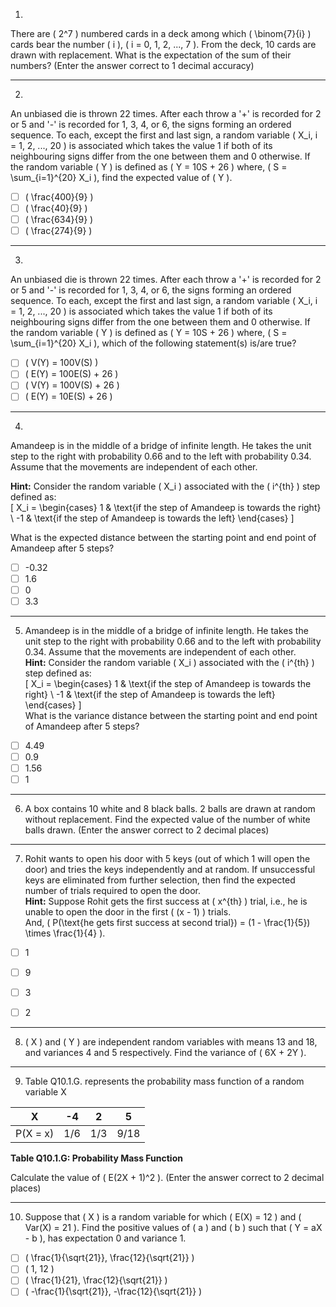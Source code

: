 1) 
There are \( 2^7 \) numbered cards in a deck among which \( \binom{7}{i} \) cards bear the number \( i \), \( i = 0, 1, 2, ..., 7 \). From the deck, 10 cards are drawn with replacement. What is the expectation of the sum of their numbers? (Enter the answer correct to 1 decimal accuracy)

---

2) 
An unbiased die is thrown 22 times. After each throw a '+' is recorded for 2 or 5 and '-' is recorded for 1, 3, 4, or 6, the signs forming an ordered sequence. To each, except the first and last sign, a random variable \( X_i, i = 1, 2, ..., 20 \) is associated which takes the value 1 if both of its neighbouring signs differ from the one between them and 0 otherwise. If the random variable \( Y \) is defined as \( Y = 10S + 26 \) where, \( S = \sum_{i=1}^{20} X_i \), find the expected value of \( Y \).

- [ ] \( \frac{400}{9} \)  
- [ ] \( \frac{40}{9} \)  
- [ ] \( \frac{634}{9} \)  
- [ ] \( \frac{274}{9} \)  

---

3) 
An unbiased die is thrown 22 times. After each throw a '+' is recorded for 2 or 5 and '-' is recorded for 1, 3, 4, or 6, the signs forming an ordered sequence. To each, except the first and last sign, a random variable \( X_i, i = 1, 2, ..., 20 \) is associated which takes the value 1 if both of its neighbouring signs differ from the one between them and 0 otherwise. If the random variable \( Y \) is defined as \( Y = 10S + 26 \) where, \( S = \sum_{i=1}^{20} X_i \), which of the following statement(s) is/are true?

- [ ] \( V(Y) = 100V(S) \)  
- [ ] \( E(Y) = 100E(S) + 26 \)  
- [ ] \( V(Y) = 100V(S) + 26 \)  
- [ ] \( E(Y) = 10E(S) + 26 \)  

---

4) 
Amandeep is in the middle of a bridge of infinite length. He takes the unit step to the right with probability 0.66 and to the left with probability 0.34. Assume that the movements are independent of each other.  

**Hint:** Consider the random variable \( X_i \) associated with the \( i^{th} \) step defined as:  
\[
X_i = 
\begin{cases} 
1 & \text{if the step of Amandeep is towards the right} \\ 
-1 & \text{if the step of Amandeep is towards the left} 
\end{cases}
\]

What is the expected distance between the starting point and end point of Amandeep after 5 steps?

- [ ] -0.32  
- [ ] 1.6  
- [ ] 0  
- [ ] 3.3  

---

5) Amandeep is in the middle of a bridge of infinite length. He takes the unit step to the right with probability 0.66 and to the left with probability 0.34. Assume that the movements are independent of each other.  
  **Hint:** Consider the random variable \( X_i \) associated with the \( i^{th} \) step defined as:  
  \[
  X_i = 
  \begin{cases} 
  1 & \text{if the step of Amandeep is towards the right} \\
  -1 & \text{if the step of Amandeep is towards the left}
  \end{cases}
  \]  
  What is the variance distance between the starting point and end point of Amandeep after 5 steps?  

  - [ ] 4.49  
  - [ ] 0.9  
  - [ ] 1.56  
  - [ ] 1  

---

6) A box contains 10 white and 8 black balls. 2 balls are drawn at random without replacement. Find the expected value of the number of white balls drawn. (Enter the answer correct to 2 decimal places)  

---

7) Rohit wants to open his door with 5 keys (out of which 1 will open the door) and tries the keys independently and at random. If unsuccessful keys are eliminated from further selection, then find the expected number of trials required to open the door.  
  **Hint:** Suppose Rohit gets the first success at \( x^{th} \) trial, i.e., he is unable to open the door in the first \( (x - 1) \) trials.  
  And, \( P(\text{he gets first success at second trial}) = (1 - \frac{1}{5}) \times \frac{1}{4} \).  

  - [ ] 1  
  - [ ] 9  
  - [ ] 3  
  - [ ] 2  


---

8) \( X \) and \( Y \) are independent random variables with means 13 and 18, and variances 4 and 5 respectively. Find the variance of \( 6X + 2Y \).  

---

9) Table Q10.1.G. represents the probability mass function of a random variable X

<table>
  <thead>
    <tr>
      <th>X</th>
      <th>-4</th>
      <th>2</th>
      <th>5</th>
    </tr>
  </thead>
  <tbody>
    <tr>
      <td>P(X = x)</td>
      <td>1/6</td>
      <td>1/3</td>
      <td>9/18</td>
    </tr>
  </tbody>
</table>

**Table Q10.1.G: Probability Mass Function**

Calculate the value of \( E(2X + 1)^2 \). (Enter the answer correct to 2 decimal places)

---

10) Suppose that \( X \) is a random variable for which \( E(X) = 12 \) and \( Var(X) = 21 \). Find the positive values of \( a \) and \( b \) such that \( Y = aX - b \), has expectation 0 and variance 1.

- [ ] \( \frac{1}{\sqrt{21}}, \frac{12}{\sqrt{21}} \)  
- [ ] \( 1, 12 \)  
- [ ] \( \frac{1}{21}, \frac{12}{\sqrt{21}} \)  
- [ ] \( -\frac{1}{\sqrt{21}}, -\frac{12}{\sqrt{21}} \)  
